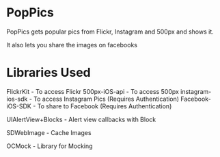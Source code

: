 PopPics
=======

PopPics gets popular pics from Flickr, Instagram and 500px and shows it.

It also lets you share the images on facebooks


Libraries Used
=======

FlickrKit          - To access Flickr
500px-iOS-api      - To access 500px
instagram-ios-sdk  - To access Instagram Pics (Requires Authentication)
Facebook-iOS-SDK   - To share to Facebook (Requires Authentication)

UIAlertView+Blocks - Alert view callbacks with Block

SDWebImage         - Cache Images

OCMock             - Library for Mocking

